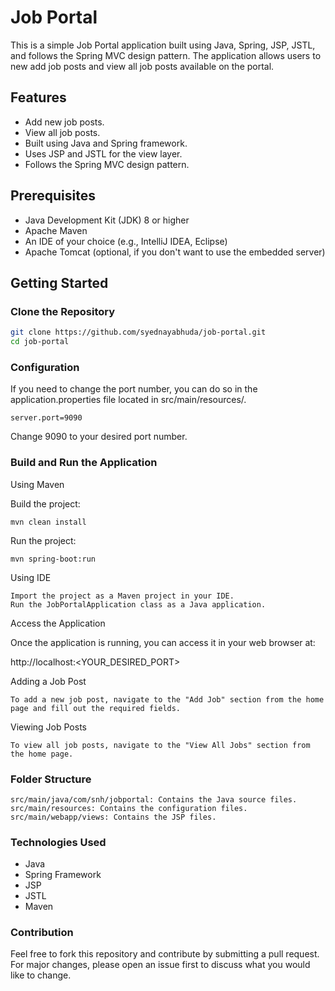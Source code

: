 # Job Portal

This is a simple Job Portal application built using Java, Spring, JSP, JSTL, and follows the Spring MVC design pattern. The application allows users to new add job posts and view all job posts available on the portal.


## Features

- Add new job posts.
- View all job posts.
- Built using Java and Spring framework.
- Uses JSP and JSTL for the view layer.
- Follows the Spring MVC design pattern.


## Prerequisites

- Java Development Kit (JDK) 8 or higher
- Apache Maven
- An IDE of your choice (e.g., IntelliJ IDEA, Eclipse)
- Apache Tomcat (optional, if you don't want to use the embedded server)


## Getting Started


### Clone the Repository

```bash
git clone https://github.com/syednayabhuda/job-portal.git
cd job-portal
```

### Configuration

If you need to change the port number, you can do so in the application.properties file located in src/main/resources/.

```
server.port=9090
```

Change 9090 to your desired port number.


### Build and Run the Application
Using Maven

Build the project:

    mvn clean install

Run the project:

    mvn spring-boot:run

Using IDE

    Import the project as a Maven project in your IDE.
    Run the JobPortalApplication class as a Java application.

Access the Application

Once the application is running, you can access it in your web browser at:

http://localhost:<YOUR_DESIRED_PORT>

Adding a Job Post

    To add a new job post, navigate to the "Add Job" section from the home page and fill out the required fields.

Viewing Job Posts
    
    To view all job posts, navigate to the "View All Jobs" section from the home page.


### Folder Structure

    src/main/java/com/snh/jobportal: Contains the Java source files.
    src/main/resources: Contains the configuration files.
    src/main/webapp/views: Contains the JSP files.


### Technologies Used

- Java
- Spring Framework
- JSP
- JSTL
- Maven
    

### Contribution

Feel free to fork this repository and contribute by submitting a pull request. For major changes, please open an issue first to discuss what you would like to change.